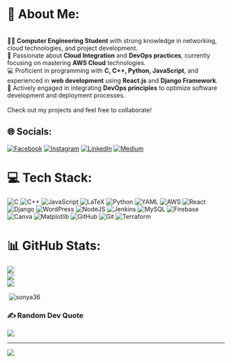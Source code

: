 # 💫 About Me:
<br>👨‍💻 **Computer Engineering Student** with strong knowledge in networking, cloud technologies, and project development.  <br>🚀 Passionate about **Cloud Integration** and **DevOps practices**, currently focusing on mastering **AWS Cloud** technologies.  <br>💻 Proficient in programming with **C, C++, Python, JavaScript**, and experienced in **web development** using **React.js** and **Django Framework**.  <br>🔧 Actively engaged in integrating **DevOps principles** to optimize software development and deployment processes.<br><br>Check out my projects and feel free to collaborate!<br>


## 🌐 Socials:
[![Facebook](https://img.shields.io/badge/Facebook-%231877F2.svg?logo=Facebook&logoColor=white)](https://facebook.com/https://www.facebook.com/sonya235/) [![Instagram](https://img.shields.io/badge/Instagram-%23E4405F.svg?logo=Instagram&logoColor=white)](https://instagram.com/https://www.instagram.com/sonya_6390/) [![LinkedIn](https://img.shields.io/badge/LinkedIn-%230077B5.svg?logo=linkedin&logoColor=white)](https://linkedin.com/in/https://www.linkedin.com/in/soniya-sharma2/) [![Medium](https://img.shields.io/badge/Medium-12100E?logo=medium&logoColor=white)](https://medium.com/@https://medium.com/@soniyashrm399) 

# 💻 Tech Stack:
![C](https://img.shields.io/badge/c-%2300599C.svg?style=for-the-badge&logo=c&logoColor=white) ![C++](https://img.shields.io/badge/c++-%2300599C.svg?style=for-the-badge&logo=c%2B%2B&logoColor=white) ![JavaScript](https://img.shields.io/badge/javascript-%23323330.svg?style=for-the-badge&logo=javascript&logoColor=%23F7DF1E) ![LaTeX](https://img.shields.io/badge/latex-%23008080.svg?style=for-the-badge&logo=latex&logoColor=white) ![Python](https://img.shields.io/badge/python-3670A0?style=for-the-badge&logo=python&logoColor=ffdd54) ![YAML](https://img.shields.io/badge/yaml-%23ffffff.svg?style=for-the-badge&logo=yaml&logoColor=151515) ![AWS](https://img.shields.io/badge/AWS-%23FF9900.svg?style=for-the-badge&logo=amazon-aws&logoColor=white) ![React](https://img.shields.io/badge/react-%2320232a.svg?style=for-the-badge&logo=react&logoColor=%2361DAFB) ![Django](https://img.shields.io/badge/django-%23092E20.svg?style=for-the-badge&logo=django&logoColor=white) ![WordPress](https://img.shields.io/badge/WordPress-%23117AC9.svg?style=for-the-badge&logo=WordPress&logoColor=white) ![NodeJS](https://img.shields.io/badge/node.js-6DA55F?style=for-the-badge&logo=node.js&logoColor=white) ![Jenkins](https://img.shields.io/badge/jenkins-%232C5263.svg?style=for-the-badge&logo=jenkins&logoColor=white) ![MySQL](https://img.shields.io/badge/mysql-4479A1.svg?style=for-the-badge&logo=mysql&logoColor=white) ![Firebase](https://img.shields.io/badge/firebase-a08021?style=for-the-badge&logo=firebase&logoColor=ffcd34) ![Canva](https://img.shields.io/badge/Canva-%2300C4CC.svg?style=for-the-badge&logo=Canva&logoColor=white) ![Matplotlib](https://img.shields.io/badge/Matplotlib-%23ffffff.svg?style=for-the-badge&logo=Matplotlib&logoColor=black) ![GitHub](https://img.shields.io/badge/github-%23121011.svg?style=for-the-badge&logo=github&logoColor=white) ![Git](https://img.shields.io/badge/git-%23F05033.svg?style=for-the-badge&logo=git&logoColor=white) ![Terraform](https://img.shields.io/badge/terraform-%235835CC.svg?style=for-the-badge&logo=terraform&logoColor=white)
# 📊 GitHub Stats:
![](https://github-readme-stats.vercel.app/api?username=sonya36&theme=dark&hide_border=false&include_all_commits=false&count_private=false)<br/>
![](https://github-readme-streak-stats.herokuapp.com/?user=sonya36&theme=dark&hide_border=false)<br/>
![](https://github-readme-stats.vercel.app/api/top-langs/?username=sonya36&theme=dark&hide_border=false&include_all_commits=false&count_private=false&layout=compact)


<p>&nbsp;<img align="center" src="https://github-readme-stats.vercel.app/api?username=sonya36&show_icons=true&locale=en" alt="sonya36" /></p>


### ✍️ Random Dev Quote
![](https://quotes-github-readme.vercel.app/api?type=horizontal&theme=radical)

---
[![](https://visitcount.itsvg.in/api?id=sonya36&icon=0&color=0)](https://visitcount.itsvg.in)

<!-- Proudly created with GPRM ( https://gprm.itsvg.in ) -->
